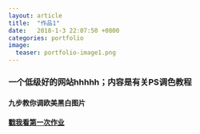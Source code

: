 ```yaml
---
layout: article
title:  "作品1"
date:   2018-1-3 22:07:50 +0800
categories: portfolio
image:
  teaser: portfolio-image1.png
---
```

### 一个低级好的网站hhhhh；内容是有关PS调色教程

#### 九步教你调欧美黑白图片

#### [戳我看第一次作业](https://Shuyi-Ho.github.io/portfolio/homework)